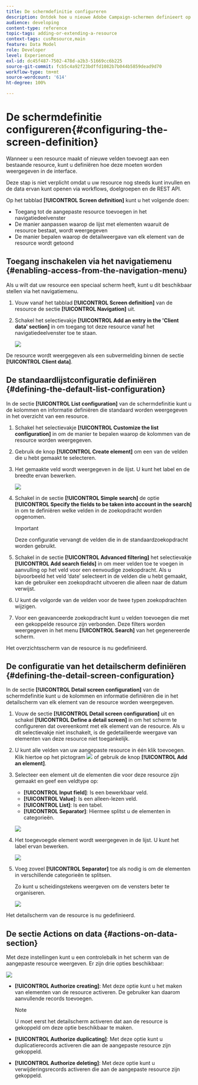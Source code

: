 ```yaml
---
title: De schermdefinitie configureren
description: Ontdek hoe u nieuwe Adobe Campaign-schermen definieert op basis van de datastructuur van de resources.
audience: developing
content-type: reference
topic-tags: adding-or-extending-a-resource
context-tags: cusResource,main
feature: Data Model
role: Developer
level: Experienced
exl-id: dc45f487-7502-478d-a2b3-51669cc6b225
source-git-commit: fcb5c4a92f23bdffd1082b7b044b5859dead9d70
workflow-type: tm+mt
source-wordcount: '614'
ht-degree: 100%

---
```


# De schermdefinitie configureren{#configuring-the-screen-definition}

Wanneer u een resource maakt of nieuwe velden toevoegt aan een bestaande resource, kunt u definiëren hoe deze moeten worden weergegeven in de interface.

Deze stap is niet verplicht omdat u uw resource nog steeds kunt invullen en de data ervan kunt openen via workflows, doelgroepen en de REST API.

Op het tabblad **[!UICONTROL Screen definition]** kunt u het volgende doen:

* Toegang tot de aangepaste resource toevoegen in het navigatiedeelvenster
* De manier aanpassen waarop de lijst met elementen waaruit de resource bestaat, wordt weergegeven
* De manier bepalen waarop de detailweergave van elk element van de resource wordt getoond

## Toegang inschakelen via het navigatiemenu {#enabling-access-from-the-navigation-menu}

Als u wilt dat uw resource een speciaal scherm heeft, kunt u dit beschikbaar stellen via het navigatiemenu.

1. Vouw vanaf het tabblad **[!UICONTROL Screen definition]** van de resource de sectie **[!UICONTROL Navigation]** uit.
1. Schakel het selectievakje **[!UICONTROL Add an entry in the 'Client data' section]** in om toegang tot deze resource vanaf het navigatiedeelvenster toe te staan.

   ![](assets/schema_extension_19.png)

De resource wordt weergegeven als een subvermelding binnen de sectie **[!UICONTROL Client data]**.

## De standaardlijstconfiguratie definiëren {#defining-the-default-list-configuration}

In de sectie **[!UICONTROL List configuration]** van de schermdefinitie kunt u de kolommen en informatie definiëren die standaard worden weergegeven in het overzicht van een resource.

1. Schakel het selectievakje **[!UICONTROL Customize the list configuration]** in om de manier te bepalen waarop de kolommen van de resource worden weergegeven.
1. Gebruik de knop **[!UICONTROL Create element]** om een van de velden die u hebt gemaakt te selecteren.
1. Het gemaakte veld wordt weergegeven in de lijst. U kunt het label en de breedte ervan bewerken.

   ![](assets/schema_extension_20.png)

1. Schakel in de sectie **[!UICONTROL Simple search]** de optie **[!UICONTROL Specify the fields to be taken into account in the search]** in om te definiëren welke velden in de zoekopdracht worden opgenomen.

   >[!IMPORTANT]
   >
   >Deze configuratie vervangt de velden die in de standaardzoekopdracht worden gebruikt.

1. Schakel in de sectie **[!UICONTROL Advanced filtering]** het selectievakje **[!UICONTROL Add search fields]** in om meer velden toe te voegen in aanvulling op het veld voor een eenvoudige zoekopdracht. Als u bijvoorbeeld het veld ‘date’ selecteert in de velden die u hebt gemaakt, kan de gebruiker een zoekopdracht uitvoeren die alleen naar de datum verwijst.
1. U kunt de volgorde van de velden voor de twee typen zoekopdrachten wijzigen.
1. Voor een geavanceerde zoekopdracht kunt u velden toevoegen die met een gekoppelde resource zijn verbonden. Deze filters worden weergegeven in het menu **[!UICONTROL Search]** van het gegenereerde scherm.

Het overzichtsscherm van de resource is nu gedefinieerd.

## De configuratie van het detailscherm definiëren {#defining-the-detail-screen-configuration}

In de sectie **[!UICONTROL Detail screen configuration]** van de schermdefinitie kunt u de kolommen en informatie definiëren die in het detailscherm van elk element van de resource worden weergegeven.

1. Vouw de sectie **[!UICONTROL Detail screen configuration]** uit en schakel **[!UICONTROL Define a detail screen]** in om het scherm te configureren dat overeenkomt met elk element van de resource. Als u dit selectievakje niet inschakelt, is de gedetailleerde weergave van elementen van deze resource niet toegankelijk.
1. U kunt alle velden van uw aangepaste resource in één klik toevoegen. Klik hiertoe op het pictogram ![](assets/addallfieldsicon.png) of gebruik de knop **[!UICONTROL Add an element]**.
1. Selecteer een element uit de elementen die voor deze resource zijn gemaakt en geef een veldtype op:

   * **[!UICONTROL Input field]**: Is een bewerkbaar veld.
   * **[!UICONTROL Value]**: Is een alleen-lezen veld.
   * **[!UICONTROL List]**: Is een tabel.
   * **[!UICONTROL Separator]**: Hiermee splitst u de elementen in categorieën.

   ![](assets/schema_extension_23.png)

1. Het toegevoegde element wordt weergegeven in de lijst. U kunt het label ervan bewerken.

   ![](assets/schema_extension_22.png)

1. Voeg zoveel **[!UICONTROL Separator]** toe als nodig is om de elementen in verschillende categorieën te splitsen.

   Zo kunt u scheidingstekens weergeven om de vensters beter te organiseren.

   ![](assets/schema_extension_25.png)

Het detailscherm van de resource is nu gedefinieerd.

## De sectie Actions on data {#actions-on-data-section}

Met deze instellingen kunt u een controlebalk in het scherm van de aangepaste resource weergeven. Er zijn drie opties beschikbaar:

![](assets/schema_extension_actions.png)

* **[!UICONTROL Authorize creating]**: Met deze optie kunt u het maken van elementen van de resource activeren. De gebruiker kan daarom aanvullende records toevoegen.

   >[!NOTE]
   >
   >U moet eerst het detailscherm activeren dat aan de resource is gekoppeld om deze optie beschikbaar te maken.

* **[!UICONTROL Authorize duplicating]**: Met deze optie kunt u duplicatierecords activeren die aan de aangepaste resource zijn gekoppeld.
* **[!UICONTROL Authorize deleting]**: Met deze optie kunt u verwijderingsrecords activeren die aan de aangepaste resource zijn gekoppeld.
